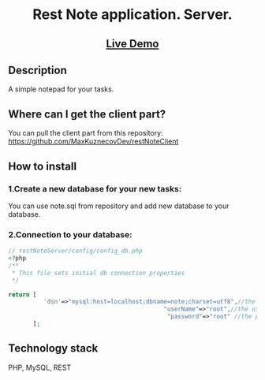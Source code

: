 <h1 align="center">Rest Note application. Server. </h1>

<h2 align="center"><a  href="http://o993270b.beget.tech/">Live Demo</a></h2>


## Description

A simple notepad for your tasks.

## Where can I get the client part?
You can pull the client part from this repository:
https://github.com/MaxKuznecovDev/restNoteClient


## How to install

### 1.Create a new database for your new tasks:
You can use note.sql from repository and add new database to your database.

### 2.Connection to your database:

```php
// restNoteServer/config/config_db.php 
<?php
/**
 * This file sets initial db connection properties
 */

return [
          'dsn'=>"mysql:host=localhost;dbname=note;charset=utf8",//the location of your database and its name
                                            "userName"=>"root",//the username to connect to your database
                                             "password"=>"root" //the password to connect to your database
       ];

```

## Technology stack

PHP, MySQL, REST
